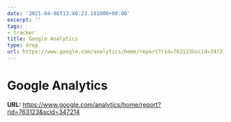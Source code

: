 ```yaml
---
date: '2021-04-06T13:40:23.191000+00:00'
excerpt: ''
tags:
- tracker
title: Google Analytics
type: drop
url: https://www.google.com/analytics/home/report?rid=763123&scid=347214
---
```


# Google Analytics

**URL:** https://www.google.com/analytics/home/report?rid=763123&scid=347214
